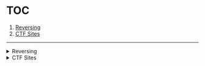 # TOC

1. [Reversing](#re)
2. [CTF Sites](#ctf)


-----

<details name="re">
  <summary>Reversing</summary>
  
  - [Azimuth Security Resources](https://www.azimuthsecurity.com/resources)
  - [Hacking IS COOL](https://hackingiscool.pl/)
  - [The Legend Of Random](https://legend.octopuslabs.io/index.html)
  - [Lexfo Blog](https://blog.lexfo.fr/)
  - [David's Blog](https://blog.dbouman.nl/)
  - [0xRick's Blog](https://0xrick.github.io/)
  - [Quarkslab's Blog](https://blog.quarkslab.com/index.html)
  
    <details>
      <summary>Articles</summary>

      - [A day in the life of an NCSC vulnerability researcher](https://www.ncsc.gov.uk/blog-post/day-life-ncsc-vulnerability-researcher)
      - [Vulnerabilities 101: How to Launch or Improve Your Vulnerability Research Game](https://av.tib.eu/media/36258)

    </details>
  
    <details>
      <summary>Learning Resources</summary>
      
      - Below link contains a lot of resources on reversing that will assist in learning.
        - [Reversing Blog](https://reversing.blog/)
      - [The Legend Of Random](https://legend.octopuslabs.io/sample-page.html) *#Tutorials*
      - [W3 Challs](https://w3challs.com/challenges/list/reversing) *#Reversing*
      - [OpenSecurityTraining2](https://p.ost2.fyi/)
     
    </details>

</details>

<details name="ctf">
  <summary>CTF Sites</summary><br>
  
  - [PWNX](https://play.pwnx.io/)
  - [picoCTF](https://picoctf.org/)
  - [TryHackMe](https://tryhackme.com/)
  
</details>
